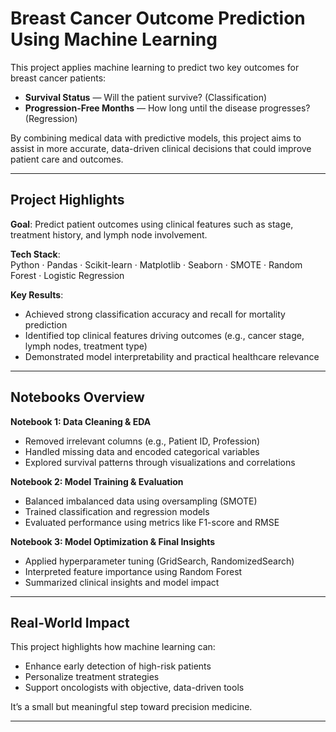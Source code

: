 # Breast Cancer Outcome Prediction Using Machine Learning

This project applies machine learning to predict two key outcomes for breast cancer patients:

- **Survival Status** — Will the patient survive? (Classification)
- **Progression-Free Months** — How long until the disease progresses? (Regression)

By combining medical data with predictive models, this project aims to assist in more accurate, data-driven clinical decisions that could improve patient care and outcomes.

---

## Project Highlights

 **Goal**: Predict patient outcomes using clinical features such as stage, treatment history, and lymph node involvement.

**Tech Stack**:  
Python · Pandas · Scikit-learn · Matplotlib · Seaborn · SMOTE · Random Forest · Logistic Regression

 **Key Results**:
- Achieved strong classification accuracy and recall for mortality prediction
- Identified top clinical features driving outcomes (e.g., cancer stage, lymph nodes, treatment type)
- Demonstrated model interpretability and practical healthcare relevance

---

## Notebooks Overview

 **Notebook 1: Data Cleaning & EDA**  
- Removed irrelevant columns (e.g., Patient ID, Profession)  
- Handled missing data and encoded categorical variables  
- Explored survival patterns through visualizations and correlations

 **Notebook 2: Model Training & Evaluation**  
- Balanced imbalanced data using oversampling (SMOTE)  
- Trained classification and regression models  
- Evaluated performance using metrics like F1-score and RMSE

 **Notebook 3: Model Optimization & Final Insights**  
- Applied hyperparameter tuning (GridSearch, RandomizedSearch)  
- Interpreted feature importance using Random Forest  
- Summarized clinical insights and model impact

---

##  Real-World Impact

This project highlights how machine learning can:
- Enhance early detection of high-risk patients
- Personalize treatment strategies
- Support oncologists with objective, data-driven tools

It’s a small but meaningful step toward precision medicine.

---
